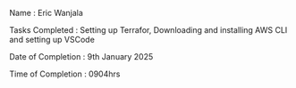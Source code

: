 Name : Eric Wanjala 

Tasks Completed : Setting up Terrafor, Downloading and installing AWS CLI and setting up VSCode

Date of  Completion : 9th January 2025

Time of Completion : 0904hrs

